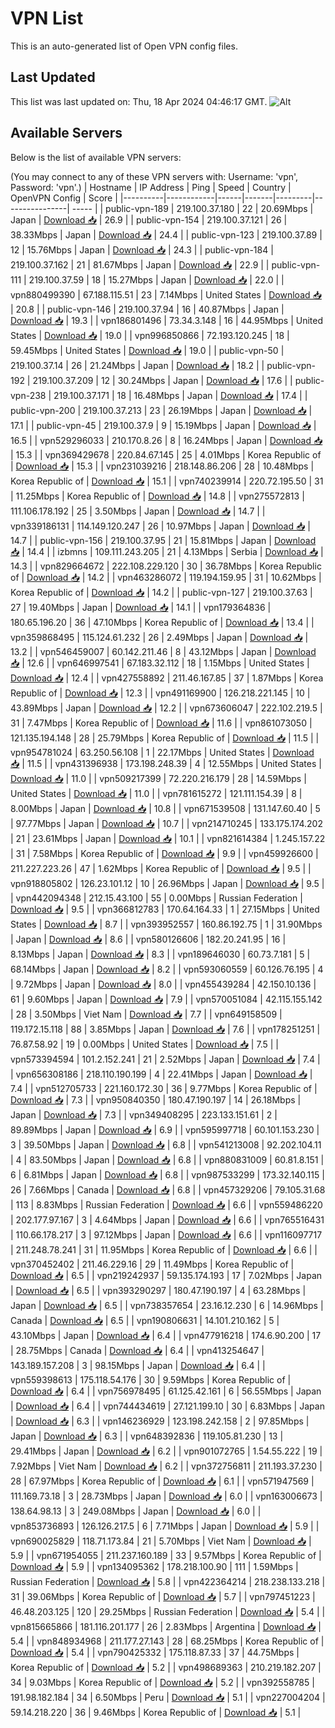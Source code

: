 # VPN List

This is an auto-generated list of Open VPN config files.

## Last Updated

This list was last updated on: Thu, 18 Apr 2024 04:46:17 GMT.
![Alt](https://repobeats.axiom.co/api/embed/186b98318ef1479477931607c1ad7d823f12451f.svg "Repobeats analytics image")

## Available Servers

Below is the list of available VPN servers:

(You may connect to any of these VPN servers with: Username: 'vpn', Password: 'vpn'.)
| Hostname | IP Address | Ping | Speed | Country | OpenVPN Config | Score |
|----------|------------|------|-------|---------|----------------| ----- |
| public-vpn-189 | 219.100.37.180 | 22 | 20.69Mbps | Japan | [Download 📥](./configs/server_0_JP.ovpn) | 26.9 |
| public-vpn-154 | 219.100.37.121 | 26 | 38.33Mbps | Japan | [Download 📥](./configs/server_1_JP.ovpn) | 24.4 |
| public-vpn-123 | 219.100.37.89 | 12 | 15.76Mbps | Japan | [Download 📥](./configs/server_2_JP.ovpn) | 24.3 |
| public-vpn-184 | 219.100.37.162 | 21 | 81.67Mbps | Japan | [Download 📥](./configs/server_3_JP.ovpn) | 22.9 |
| public-vpn-111 | 219.100.37.59 | 18 | 15.27Mbps | Japan | [Download 📥](./configs/server_4_JP.ovpn) | 22.0 |
| vpn880499390 | 67.188.115.51 | 23 | 7.14Mbps | United States | [Download 📥](./configs/server_5_US.ovpn) | 20.8 |
| public-vpn-146 | 219.100.37.94 | 16 | 40.87Mbps | Japan | [Download 📥](./configs/server_6_JP.ovpn) | 19.3 |
| vpn186801496 | 73.34.3.148 | 16 | 44.95Mbps | United States | [Download 📥](./configs/server_7_US.ovpn) | 19.0 |
| vpn996850866 | 72.193.120.245 | 18 | 59.45Mbps | United States | [Download 📥](./configs/server_8_US.ovpn) | 19.0 |
| public-vpn-50 | 219.100.37.14 | 26 | 21.24Mbps | Japan | [Download 📥](./configs/server_9_JP.ovpn) | 18.2 |
| public-vpn-192 | 219.100.37.209 | 12 | 30.24Mbps | Japan | [Download 📥](./configs/server_10_JP.ovpn) | 17.6 |
| public-vpn-238 | 219.100.37.171 | 18 | 16.48Mbps | Japan | [Download 📥](./configs/server_11_JP.ovpn) | 17.4 |
| public-vpn-200 | 219.100.37.213 | 23 | 26.19Mbps | Japan | [Download 📥](./configs/server_12_JP.ovpn) | 17.1 |
| public-vpn-45 | 219.100.37.9 | 9 | 15.19Mbps | Japan | [Download 📥](./configs/server_13_JP.ovpn) | 16.5 |
| vpn529296033 | 210.170.8.26 | 8 | 16.24Mbps | Japan | [Download 📥](./configs/server_14_JP.ovpn) | 15.3 |
| vpn369429678 | 220.84.67.145 | 25 | 4.01Mbps | Korea Republic of | [Download 📥](./configs/server_15_KR.ovpn) | 15.3 |
| vpn231039216 | 218.148.86.206 | 28 | 10.48Mbps | Korea Republic of | [Download 📥](./configs/server_16_KR.ovpn) | 15.1 |
| vpn740239914 | 220.72.195.50 | 31 | 11.25Mbps | Korea Republic of | [Download 📥](./configs/server_17_KR.ovpn) | 14.8 |
| vpn275572813 | 111.106.178.192 | 25 | 3.50Mbps | Japan | [Download 📥](./configs/server_18_JP.ovpn) | 14.7 |
| vpn339186131 | 114.149.120.247 | 26 | 10.97Mbps | Japan | [Download 📥](./configs/server_19_JP.ovpn) | 14.7 |
| public-vpn-156 | 219.100.37.95 | 21 | 15.81Mbps | Japan | [Download 📥](./configs/server_20_JP.ovpn) | 14.4 |
| izbmns | 109.111.243.205 | 21 | 4.13Mbps | Serbia | [Download 📥](./configs/server_21_RS.ovpn) | 14.3 |
| vpn829664672 | 222.108.229.120 | 30 | 36.78Mbps | Korea Republic of | [Download 📥](./configs/server_22_KR.ovpn) | 14.2 |
| vpn463286072 | 119.194.159.95 | 31 | 10.62Mbps | Korea Republic of | [Download 📥](./configs/server_23_KR.ovpn) | 14.2 |
| public-vpn-127 | 219.100.37.63 | 27 | 19.40Mbps | Japan | [Download 📥](./configs/server_24_JP.ovpn) | 14.1 |
| vpn179364836 | 180.65.196.20 | 36 | 47.10Mbps | Korea Republic of | [Download 📥](./configs/server_25_KR.ovpn) | 13.4 |
| vpn359868495 | 115.124.61.232 | 26 | 2.49Mbps | Japan | [Download 📥](./configs/server_26_JP.ovpn) | 13.2 |
| vpn546459007 | 60.142.211.46 | 8 | 43.12Mbps | Japan | [Download 📥](./configs/server_27_JP.ovpn) | 12.6 |
| vpn646997541 | 67.183.32.112 | 18 | 1.15Mbps | United States | [Download 📥](./configs/server_28_US.ovpn) | 12.4 |
| vpn427558892 | 211.46.167.85 | 37 | 1.87Mbps | Korea Republic of | [Download 📥](./configs/server_29_KR.ovpn) | 12.3 |
| vpn491169900 | 126.218.221.145 | 10 | 43.89Mbps | Japan | [Download 📥](./configs/server_30_JP.ovpn) | 12.2 |
| vpn673606047 | 222.102.219.5 | 31 | 7.47Mbps | Korea Republic of | [Download 📥](./configs/server_31_KR.ovpn) | 11.6 |
| vpn861073050 | 121.135.194.148 | 28 | 25.79Mbps | Korea Republic of | [Download 📥](./configs/server_32_KR.ovpn) | 11.5 |
| vpn954781024 | 63.250.56.108 | 1 | 22.17Mbps | United States | [Download 📥](./configs/server_33_US.ovpn) | 11.5 |
| vpn431396938 | 173.198.248.39 | 4 | 12.55Mbps | United States | [Download 📥](./configs/server_34_US.ovpn) | 11.0 |
| vpn509217399 | 72.220.216.179 | 28 | 14.59Mbps | United States | [Download 📥](./configs/server_35_US.ovpn) | 11.0 |
| vpn781615272 | 121.111.154.39 | 8 | 8.00Mbps | Japan | [Download 📥](./configs/server_36_JP.ovpn) | 10.8 |
| vpn671539508 | 131.147.60.40 | 5 | 97.77Mbps | Japan | [Download 📥](./configs/server_37_JP.ovpn) | 10.7 |
| vpn214710245 | 133.175.174.202 | 21 | 23.61Mbps | Japan | [Download 📥](./configs/server_38_JP.ovpn) | 10.1 |
| vpn821614384 | 1.245.157.22 | 31 | 7.58Mbps | Korea Republic of | [Download 📥](./configs/server_39_KR.ovpn) | 9.9 |
| vpn459926600 | 211.227.223.26 | 47 | 1.62Mbps | Korea Republic of | [Download 📥](./configs/server_40_KR.ovpn) | 9.5 |
| vpn918805802 | 126.23.101.12 | 10 | 26.96Mbps | Japan | [Download 📥](./configs/server_41_JP.ovpn) | 9.5 |
| vpn442094348 | 212.15.43.100 | 55 | 0.00Mbps | Russian Federation | [Download 📥](./configs/server_42_RU.ovpn) | 9.5 |
| vpn366812783 | 170.64.164.33 | 1 | 27.15Mbps | United States | [Download 📥](./configs/server_43_US.ovpn) | 8.7 |
| vpn393952557 | 160.86.192.75 | 1 | 31.90Mbps | Japan | [Download 📥](./configs/server_44_JP.ovpn) | 8.6 |
| vpn580126606 | 182.20.241.95 | 16 | 8.13Mbps | Japan | [Download 📥](./configs/server_45_JP.ovpn) | 8.3 |
| vpn189646030 | 60.73.7.181 | 5 | 68.14Mbps | Japan | [Download 📥](./configs/server_46_JP.ovpn) | 8.2 |
| vpn593060559 | 60.126.76.195 | 4 | 9.72Mbps | Japan | [Download 📥](./configs/server_47_JP.ovpn) | 8.0 |
| vpn455439284 | 42.150.10.136 | 61 | 9.60Mbps | Japan | [Download 📥](./configs/server_48_JP.ovpn) | 7.9 |
| vpn570051084 | 42.115.155.142 | 28 | 3.50Mbps | Viet Nam | [Download 📥](./configs/server_49_VN.ovpn) | 7.7 |
| vpn649158509 | 119.172.15.118 | 88 | 3.85Mbps | Japan | [Download 📥](./configs/server_50_JP.ovpn) | 7.6 |
| vpn178251251 | 76.87.58.92 | 19 | 0.00Mbps | United States | [Download 📥](./configs/server_51_US.ovpn) | 7.5 |
| vpn573394594 | 101.2.152.241 | 21 | 2.52Mbps | Japan | [Download 📥](./configs/server_52_JP.ovpn) | 7.4 |
| vpn656308186 | 218.110.190.199 | 4 | 22.41Mbps | Japan | [Download 📥](./configs/server_53_JP.ovpn) | 7.4 |
| vpn512705733 | 221.160.172.30 | 36 | 9.77Mbps | Korea Republic of | [Download 📥](./configs/server_54_KR.ovpn) | 7.3 |
| vpn950840350 | 180.47.190.197 | 14 | 26.18Mbps | Japan | [Download 📥](./configs/server_55_JP.ovpn) | 7.3 |
| vpn349408295 | 223.133.151.61 | 2 | 89.89Mbps | Japan | [Download 📥](./configs/server_56_JP.ovpn) | 6.9 |
| vpn595997718 | 60.101.153.230 | 3 | 39.50Mbps | Japan | [Download 📥](./configs/server_57_JP.ovpn) | 6.8 |
| vpn541213008 | 92.202.104.11 | 4 | 83.50Mbps | Japan | [Download 📥](./configs/server_58_JP.ovpn) | 6.8 |
| vpn880831009 | 60.81.8.151 | 6 | 6.81Mbps | Japan | [Download 📥](./configs/server_59_JP.ovpn) | 6.8 |
| vpn987533299 | 173.32.140.115 | 26 | 7.66Mbps | Canada | [Download 📥](./configs/server_60_CA.ovpn) | 6.8 |
| vpn457329206 | 79.105.31.68 | 113 | 8.83Mbps | Russian Federation | [Download 📥](./configs/server_61_RU.ovpn) | 6.6 |
| vpn559486220 | 202.177.97.167 | 3 | 4.64Mbps | Japan | [Download 📥](./configs/server_62_JP.ovpn) | 6.6 |
| vpn765516431 | 110.66.178.217 | 3 | 97.12Mbps | Japan | [Download 📥](./configs/server_63_JP.ovpn) | 6.6 |
| vpn116097717 | 211.248.78.241 | 31 | 11.95Mbps | Korea Republic of | [Download 📥](./configs/server_64_KR.ovpn) | 6.6 |
| vpn370452402 | 211.46.229.16 | 29 | 11.49Mbps | Korea Republic of | [Download 📥](./configs/server_65_KR.ovpn) | 6.5 |
| vpn219242937 | 59.135.174.193 | 17 | 7.02Mbps | Japan | [Download 📥](./configs/server_66_JP.ovpn) | 6.5 |
| vpn393290297 | 180.47.190.197 | 4 | 63.28Mbps | Japan | [Download 📥](./configs/server_67_JP.ovpn) | 6.5 |
| vpn738357654 | 23.16.12.230 | 6 | 14.96Mbps | Canada | [Download 📥](./configs/server_68_CA.ovpn) | 6.5 |
| vpn190806631 | 14.101.210.162 | 5 | 43.10Mbps | Japan | [Download 📥](./configs/server_69_JP.ovpn) | 6.4 |
| vpn477916218 | 174.6.90.200 | 17 | 28.75Mbps | Canada | [Download 📥](./configs/server_70_CA.ovpn) | 6.4 |
| vpn413254647 | 143.189.157.208 | 3 | 98.15Mbps | Japan | [Download 📥](./configs/server_71_JP.ovpn) | 6.4 |
| vpn559398613 | 175.118.54.176 | 30 | 9.59Mbps | Korea Republic of | [Download 📥](./configs/server_72_KR.ovpn) | 6.4 |
| vpn756978495 | 61.125.42.161 | 6 | 56.55Mbps | Japan | [Download 📥](./configs/server_73_JP.ovpn) | 6.4 |
| vpn744434619 | 27.121.199.10 | 30 | 6.83Mbps | Japan | [Download 📥](./configs/server_74_JP.ovpn) | 6.3 |
| vpn146236929 | 123.198.242.158 | 2 | 97.85Mbps | Japan | [Download 📥](./configs/server_75_JP.ovpn) | 6.3 |
| vpn648392836 | 119.105.81.230 | 13 | 29.41Mbps | Japan | [Download 📥](./configs/server_76_JP.ovpn) | 6.2 |
| vpn901072765 | 1.54.55.222 | 19 | 7.92Mbps | Viet Nam | [Download 📥](./configs/server_77_VN.ovpn) | 6.2 |
| vpn372756811 | 211.193.37.230 | 28 | 67.97Mbps | Korea Republic of | [Download 📥](./configs/server_78_KR.ovpn) | 6.1 |
| vpn571947569 | 111.169.73.18 | 3 | 28.73Mbps | Japan | [Download 📥](./configs/server_79_JP.ovpn) | 6.0 |
| vpn163006673 | 138.64.98.13 | 3 | 249.08Mbps | Japan | [Download 📥](./configs/server_80_JP.ovpn) | 6.0 |
| vpn853736893 | 126.126.217.5 | 6 | 7.71Mbps | Japan | [Download 📥](./configs/server_81_JP.ovpn) | 5.9 |
| vpn690025829 | 118.71.173.84 | 21 | 5.70Mbps | Viet Nam | [Download 📥](./configs/server_82_VN.ovpn) | 5.9 |
| vpn671954055 | 211.237.160.189 | 33 | 9.57Mbps | Korea Republic of | [Download 📥](./configs/server_83_KR.ovpn) | 5.9 |
| vpn134095362 | 178.218.100.90 | 111 | 1.59Mbps | Russian Federation | [Download 📥](./configs/server_84_RU.ovpn) | 5.8 |
| vpn422364214 | 218.238.133.218 | 31 | 39.06Mbps | Korea Republic of | [Download 📥](./configs/server_85_KR.ovpn) | 5.7 |
| vpn797451223 | 46.48.203.125 | 120 | 29.25Mbps | Russian Federation | [Download 📥](./configs/server_86_RU.ovpn) | 5.4 |
| vpn815665866 | 181.116.201.177 | 26 | 2.83Mbps | Argentina | [Download 📥](./configs/server_87_AR.ovpn) | 5.4 |
| vpn848934968 | 211.177.27.143 | 28 | 68.25Mbps | Korea Republic of | [Download 📥](./configs/server_88_KR.ovpn) | 5.4 |
| vpn790425332 | 175.118.87.33 | 37 | 44.75Mbps | Korea Republic of | [Download 📥](./configs/server_89_KR.ovpn) | 5.2 |
| vpn498689363 | 210.219.182.207 | 34 | 9.03Mbps | Korea Republic of | [Download 📥](./configs/server_90_KR.ovpn) | 5.2 |
| vpn392558785 | 191.98.182.184 | 34 | 6.50Mbps | Peru | [Download 📥](./configs/server_91_PE.ovpn) | 5.1 |
| vpn227004204 | 59.14.218.220 | 36 | 9.46Mbps | Korea Republic of | [Download 📥](./configs/server_92_KR.ovpn) | 5.1 |
